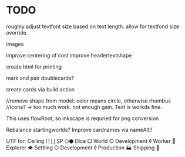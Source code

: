 
# TODO

roughly adjust textfont size based on text length.
allow for textfond size override.

images

improve centering of cost
improve headertextshape

create html for printing

mark and pair doublecards?

create cards via build action

//remove shape from model: color means circle, otherwise rhombus
//Icons? -> too much work. not enough gain. Text is workds fine.

This uses flowRoot, so inkscape is requried for png conversion

Rebalance startingworlds?
Improve cardnames via nameAlt?

UTF for:
Ceiling ⌈⌉ ⌊⌋
SP ⬡⬢
Dice □
World ○
Development ◊
Worker 👤
Explorer 👁
Settling ○
Development ◊
Production 🏭
Shipping 🚀